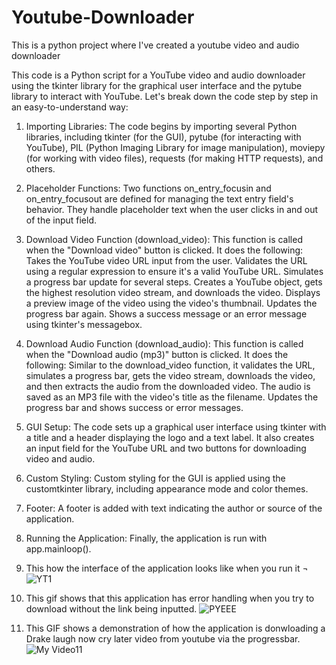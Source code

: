 # Youtube-Downloader
This is a python project where I've created a youtube video and audio downloader

This code is a Python script for a YouTube video and audio downloader using the tkinter library for the graphical user interface and the pytube library to interact with YouTube. Let's break down the code step by step in an easy-to-understand way:

1. Importing Libraries:
The code begins by importing several Python libraries, including tkinter (for the GUI), pytube (for interacting with YouTube), PIL (Python Imaging Library for image manipulation), moviepy (for working with video files), requests (for making HTTP requests), and others.

2. Placeholder Functions:
Two functions on_entry_focusin and on_entry_focusout are defined for managing the text entry field's behavior. They handle placeholder text when the user clicks in and out of the input field.

3. Download Video Function (download_video):
This function is called when the "Download video" button is clicked. It does the following:
Takes the YouTube video URL input from the user.
Validates the URL using a regular expression to ensure it's a valid YouTube URL.
Simulates a progress bar update for several steps.
Creates a YouTube object, gets the highest resolution video stream, and downloads the video.
Displays a preview image of the video using the video's thumbnail.
Updates the progress bar again.
Shows a success message or an error message using tkinter's messagebox.

4. Download Audio Function (download_audio):
This function is called when the "Download audio (mp3)" button is clicked. It does the following:
Similar to the download_video function, it validates the URL, simulates a progress bar, gets the video stream, downloads the video, and then extracts the audio from the downloaded video.
The audio is saved as an MP3 file with the video's title as the filename.
Updates the progress bar and shows success or error messages.

5. GUI Setup:
The code sets up a graphical user interface using tkinter with a title and a header displaying the logo and a text label.
It also creates an input field for the YouTube URL and two buttons for downloading video and audio.

6. Custom Styling:
Custom styling for the GUI is applied using the customtkinter library, including appearance mode and color themes.

8. Footer:
A footer is added with text indicating the author or source of the application.

8. Running the Application:
Finally, the application is run with app.mainloop().

9. This how the interface of the application looks like when you run it
¬
![YT1](https://github.com/Nyiko24/Youtube-Downloader/assets/114064061/f5291314-510d-4365-919b-594946aab895)

11. This gif shows that this application has error handling when you try to download without the link being inputted.
![PYEEE](https://github.com/Nyiko24/Youtube-Downloader/assets/114064061/6721f0eb-ec7b-4c1b-abb2-c6b4774f6159)

12. This GIF shows a demonstration of how the application is donwloading a Drake laugh now cry later video from youtube via the progressbar.
![My Video11](https://github.com/Nyiko24/Youtube-Downloader/assets/114064061/cdca7b99-6940-4c9f-b32b-1028d2bfdc86)

    
